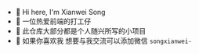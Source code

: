 - 👋 Hi here, I'm Xianwei Song
- 👀 一位热爱前端的打工仔
- 🌱 此仓库大部分都是个人随兴所写的小项目
- 💞️ 如果你喜欢我 想要与我交流可以添加微信 `songxianwei-`
